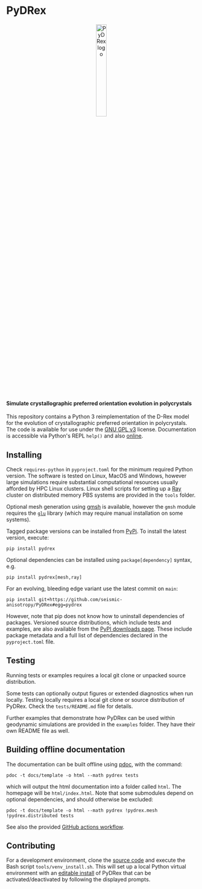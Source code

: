 # PyDRex

<p align="center" style="margin:4%;">
    <img alt="PyDRex logo" src="https://raw.githubusercontent.com/seismic-anisotropy/PyDRex/main/docs/assets/pydrex.png" width="25%"/>
</p>

#### Simulate crystallographic preferred orientation evolution in polycrystals

This repository contains a Python 3 reimplementation of the D-Rex model
for the evolution of crystallographic preferred orientation in polycrystals.
The code is available for use under the [GNU GPL v3](https://www.gnu.org/licenses/gpl-3.0.en.html) license.
Documentation is accessible via Python's REPL `help()` and also [online](https://seismic-anisotropy.github.io/PyDRex/).

## Installing

Check `requires-python` in `pyproject.toml` for the minimum required Python
version. The software is tested on Linux, MacOS and Windows, however large
simulations require substantial computational resources usually afforded by HPC
Linux clusters. Linux shell scripts for setting up a [Ray](https://www.ray.io/) cluster
on distributed memory PBS systems are provided in the `tools` folder.

Optional mesh generation using [gmsh](https://pypi.org/project/gmsh/) is available,
however the `gmsh` module requires the [`glu`](https://gitlab.freedesktop.org/mesa/glu) library
(which may require manual installation on some systems).

Tagged package versions can be installed from [PyPi](https://pypi.org/project/pydrex/).
To install the latest version, execute:

    pip install pydrex

Optional dependencies can be installed using `package[dependency]` syntax, e.g.

    pip install pydrex[mesh,ray]

For an evolving, bleeding edge variant use the latest commit on `main`:

    pip install git+https://github.com/seismic-anisotropy/PyDRex#egg=pydrex

However, note that pip does not know how to uninstall dependencies of packages.
Versioned source distributions, which include tests and examples, are also
available from the [PyPI downloads page](https://pypi.org/project/pydrex/#files).
These include package metadata and a full list of dependencies
declared in the `pyproject.toml` file.

## Testing

Running tests or examples requires a local git clone or unpacked source distribution.

Some tests can optionally output figures or extended diagnostics when run locally.
Testing locally requires a local git clone or source distribution of PyDRex.
Check the `tests/README.md` file for details.

Further examples that demonstrate how PyDRex can be used within geodynamic
simulations are provided in the `examples` folder.
They have their own README file as well.

## Building offline documentation

The documentation can be built offline using [pdoc](https://github.com/mitmproxy/pdoc),
with the command:

    pdoc -t docs/template -o html --math pydrex tests

which will output the html documentation into a folder called `html`.
The homepage will be `html/index.html`.
Note that some submodules depend on optional dependencies,
and should otherwise be excluded:

    pdoc -t docs/template -o html --math pydrex !pydrex.mesh !pydrex.distributed tests

See also the provided [GitHub actions workflow](https://raw.githubusercontent.com/seismic-anisotropy/PyDRex/main/.github/workflows/docs.yml).

## Contributing

For a development environment, clone the [source code](https://github.com/seismic-anisotropy/PyDRex)
and execute the Bash script `tools/venv_install.sh`.
This will set up a local Python virtual environment with an [editable install](https://setuptools.pypa.io/en/latest/userguide/development_mode.html)
of PyDRex that can be activated/deactivated by following the displayed prompts.
